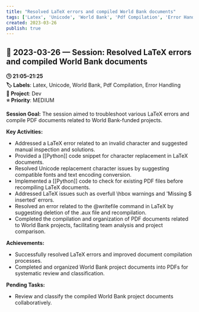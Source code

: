 ```yaml
---
title: "Resolved LaTeX errors and compiled World Bank documents"
tags: ['Latex', 'Unicode', 'World Bank', 'Pdf Compilation', 'Error Handling']
created: 2023-03-26
publish: true
---
```


## 📅 2023-03-26 — Session: Resolved LaTeX errors and compiled World Bank documents

**🕒 21:05–21:25**  
**🏷️ Labels**: Latex, Unicode, World Bank, Pdf Compilation, Error Handling  
**📂 Project**: Dev  
**⭐ Priority**: MEDIUM  


**Session Goal:**
The session aimed to troubleshoot various LaTeX errors and compile PDF documents related to World Bank-funded projects.

**Key Activities:**
- Addressed a LaTeX error related to an invalid character and suggested manual inspection and solutions.
- Provided a [[Python]] code snippet for character replacement in LaTeX documents.
- Resolved Unicode replacement character issues by suggesting compatible fonts and text encoding conversion.
- Implemented a [[Python]] code to check for existing PDF files before recompiling LaTeX documents.
- Addressed LaTeX issues such as overfull \hbox warnings and 'Missing $ inserted' errors.
- Resolved an error related to the @writefile command in LaTeX by suggesting deletion of the .aux file and recompilation.
- Completed the compilation and organization of PDF documents related to World Bank projects, facilitating team analysis and project comparison.

**Achievements:**
- Successfully resolved LaTeX errors and improved document compilation processes.
- Completed and organized World Bank project documents into PDFs for systematic review and classification.

**Pending Tasks:**
- Review and classify the compiled World Bank project documents collaboratively.
